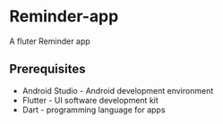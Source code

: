 # Reminder-app
A fluter Reminder app

## Prerequisites
* Android Studio - Android development environment
* Flutter - UI software development kit
* Dart - programming language for apps
